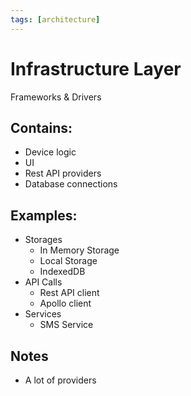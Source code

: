 ```yaml
---
tags: [architecture]
---
```


# Infrastructure Layer

Frameworks & Drivers

## Contains:

- Device logic
- UI
- Rest API providers
- Database connections

## Examples:

- Storages
  - In Memory Storage
  - Local Storage
  - IndexedDB
- API Calls
  - Rest API client
  - Apollo client
- Services
  - SMS Service

## Notes

- A lot of providers
